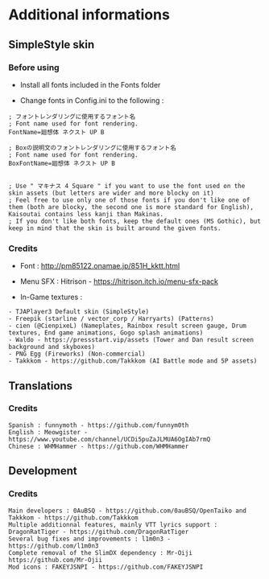 # Additional informations

## SimpleStyle skin

### Before using

- Install all fonts included in the Fonts folder

- Change fonts in Config.ini to the following :

```
; フォントレンダリングに使用するフォント名
; Font name used for font rendering.
FontName=廻想体 ネクスト UP B

; Boxの説明文のフォントレンダリングに使用するフォント名
; Font name used for font rendering.
BoxFontName=廻想体 ネクスト UP B


; Use " マキナス 4 Square " if you want to use the font used on the skin assets (but letters are wider and more blocky on it)
; Feel free to use only one of those fonts if you don't like one of them (both are blocky, the second one is more standard for English), Kaisoutai contains less kanji than Makinas.
; If you don't like both fonts, keep the default ones (MS Gothic), but keep in mind that the skin is built around the given fonts.
```

### Credits

- Font : http://pm85122.onamae.jp/851H_kktt.html

- Menu SFX : Hitrison - https://hitrison.itch.io/menu-sfx-pack

- In-Game textures :

```
- TJAPlayer3 Default skin (SimpleStyle)
- Freepik (starline / vector_corp / Harryarts) (Patterns)
- cien (@CienpixeL) (Nameplates, Rainbox result screen gauge, Drum textures, End game animations, Gogo splash animations)
- Waldo - https://pressstart.vip/assets (Tower and Dan result screen background and skyboxes)
- PNG Egg (Fireworks) (Non-commercial)
- Takkkom - https://github.com/Takkkom (AI Battle mode and 5P assets)
```

## Translations

### Credits

```
Spanish : funnymoth - https://github.com/funnym0th
English : Meowgister - https://www.youtube.com/channel/UCDi5puZaJLMUA6OgIAb7rmQ
Chinese : WHMHammer - https://github.com/WHMHammer
```

## Development

### Credits

```
Main developers : 0AuBSQ - https://github.com/0auBSQ/OpenTaiko and Takkkom - https://github.com/Takkkom
Multiple additionnal features, mainly VTT lyrics support : DragonRatTiger - https://github.com/DragonRatTiger
Several bug fixes and improvements : l1m0n3 - https://github.com/l1m0n3
Complete removal of the SlimDX dependency : Mr-Oiji https://github.com/Mr-Ojii
Mod icons : FAKEYJSNPI - https://github.com/FAKEYJSNPI

```
